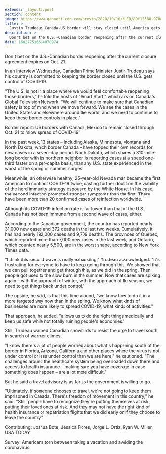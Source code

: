 ```yaml
--- 
extends: _layouts.post 
section: content 
image: https://www.gannett-cdn.com/presto/2020/10/10/NLED/89f12580-970e-4259-978b-fc0fee7850ba-canada_trudeau.jpg?crop=5407,3042,x0,y328&width=3200&height=1801&format=pjpg&auto=webp 
title: > 
  Justin Trudeau: Canada-US border will stay closed until America gets COVID-19 under control 
description: > 
  Don't bet on the U.S.-Canadian border reopening after the current closure agreement expires on Oct. 21.In an interview Wednesday, Canadian Prime Minister Justin Trudeau says his country is committed to keeping the border closed until the U.S. gets control of COVID-19.We see the cases in the United States and elsewhere around the world, and we need to continue to keep these border controls in place."According to the Canadian government, the country has reported nearly 31,000 new cases and 372 deaths in the last two weeks.Still, Trudeau warned Canadian snowbirds to resist the urge to travel south in search of warmer climes. 
date: 1602775166.4878974 
--- 
```

Don't bet on the U.S.-Canadian border reopening after the current closure agreement expires on Oct. 21.

In an interview Wednesday, Canadian Prime Minister Justin Trudeau says his country is committed to keeping the border closed until the U.S. gets control of COVID-19.

"The U.S. is not in a place where we would feel comfortable reopening those borders," he told the hosts of "Smart Start," which airs on Canada's Global Television Network. “We will continue to make sure that Canadian safety is top of mind when we move forward. We see the cases in the United States and elsewhere around the world, and we need to continue to keep these border controls in place."

Border report: US borders with Canada, Mexico to remain closed through Oct. 21 to 'slow spread of COVID-19'

In the past week, 13 states – including Alaska, Minnesota, Montana and North Dakota, which border Canada – have topped their own records for new cases in a seven-day period. North Dakota, which shares a 310-mile-long border with its northern neighbor, is reporting cases at a speed one-third faster on a per-capita basis, than any U.S. state experienced in the worst of the spring or summer surges.

Meanwhile, an otherwise healthy, 25-year-old Nevada man became the first American to contract COVID-19 twice, casting further doubt on the viability of the herd immunity strategy espoused by the White House. In his case, the second infection prompted stronger symptoms than the first. There have been more than 20 confirmed cases of reinfection worldwide.

Although its COVID-19 infection rate is far lower than that of the U.S., Canada has not been immune from a second wave of cases, either.

According to the Canadian government, the country has reported nearly 31,000 new cases and 372 deaths in the last two weeks. Cumulatively, it has had nearly 192,000 cases and 9,709 deaths. The provinces of Quebec, which reported more than 7,000 new cases in the last week, and Ontario, which counted nearly 5,500, are in the worst shape, according to New York Times data.

"I think this second wave is really exhausting," Trudeau acknowledged. "It's frustrating for everyone to have to keep going through this. We showed that we can pull together and get through this, as we did in the spring. Then people got used to the slow burn in the summer. Now that cases are spiking again – with the approach of winter, with the approach of flu season, we need to get things back under control."

The upside, he said, is that this time around, "we know how to do it in a more targeted way now than in the spring. We know what kinds of businesses are more likely to spread COVID-19, what kinds of activities."

That approach, he added, "allows us to do the right things medically and keep us safe while not totally ruining people's economies."

Still, Trudeau warned Canadian snowbirds to resist the urge to travel south in search of warmer climes.

"I know there's a lot of people worried about what's happening south of the border in Florida, Arizona, California and other places where the virus is not under control or less under control than we are here," he cautioned. "The challenges around the healthcare system being overloaded down there and access to health insurance – making sure you have coverage in case something does happen – are a lot more difficult."

But he said a travel advisory is as far as the government is willing to go.

"Ultimately, if someone chooses to travel, we're not going to keep them imprisoned in Canada. There's freedom of movement in this country," he said. "Still, people have to recognize they're putting themselves at risk, putting their loved ones at risk. And they may not have the right kind of health insurance or repatriation flights that we did early on if they choose to leave the country."

Contributing: Joshua Bote, Jessica Flores, Jorge L. Ortiz, Ryan W. Miller, USA TODAY

Survey: Americans torn between taking a vacation and avoiding the coronavirus